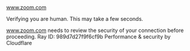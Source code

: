 www.zoom.com

Verifying you are human. This may take a few seconds.

www.zoom.com needs to review the security of your connection before proceeding.
Ray ID: 989d7d27f9f6cf9b
Performance & security by Cloudflare